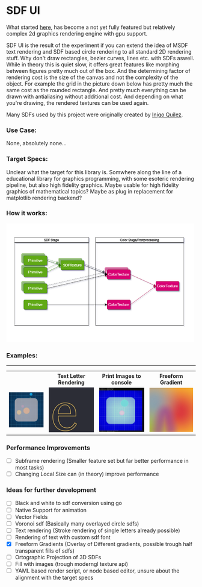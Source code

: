 # SDF UI

What started [here](https://github.com/sebastianjkern/metaballs), has become a not yet fully featured but relatively complex 2d graphics rendering engine with gpu support.

SDF UI is the result of the experiment if you can extend the idea of MSDF text rendering and SDF based circle rendering to all standard 2D rendering stuff. Why don't draw rectangles, bezier curves, lines etc. with SDFs aswell. While in theory this is quiet slow, it offers great features like morphing between figures pretty much out of the box. And the determining factor of rendering cost is the size of the canvas and not the complexity of the object. For example the grid in the picture down below has pretty much the same cost as the rounded rectangle. And pretty much everything can be drawn with antialiasing without additional cost. And depending on what you're drawing, the rendered textures can be used again. 

Many SDFs used by this project were originally created by [Inigo Quilez](https://iquilezles.org/articles/distfunctions2d/).

### Use Case:

None, absolutely none...

### Target Specs: 
Unclear what the target for this library is. Somwhere along the line of a educational library for graphics programming, with some esoteric rendering pipeline, but also high fidelity graphics. Maybe usable for high fidelity graphics of mathematical topics? Maybe as plug in replacement for matplotlib rendering backend?

### How it works:

<img src="./sdf_ui_diagram.png" width="500">

### Examples:
___

<table>
    <tr>
        <th></th>    
        <th>Text Letter Rendering</th>
        <th>Print Images to console</th>
        <th>Freeform Gradient</th>
    </tr>
    <tr>
        <td><img src="./image1.png" width="150"></td>
        <td><img src="./image2.png" width="150"></td>
        <td><img src="./console.png" width="150"></td>
        <td><img src="./image3.png" width="150"></td>
    </tr>
</table>

### Performance Improvements

- [ ] Subframe rendering (Smaller feature set but far better performance in most tasks)
- [ ] Changing Local Size can (in theory) improve performance

### Ideas for further development

- [ ] Black and white to sdf conversion using go
- [ ] Native Support for animation
- [ ] Vector Fields
- [ ] Voronoi sdf (Basically many overlayed circle sdfs)
- [ ] Text rendering (Stroke rendering of single letters already possible)
- [ ] Rendering of text with custom sdf font
- [x] Freeform Gradients (Overlay of Different gradients, possible trough half transparent fills of sdfs)
- [ ] Ortographic Projection of 3D SDFs
- [ ] Fill with images (trough moderngl texture api)
- [ ] YAML based render script, or node based editor, unsure about the alignment with the target specs
